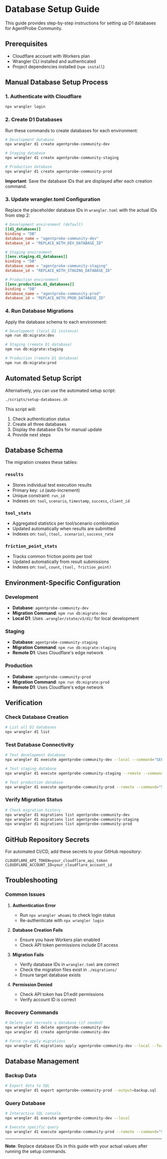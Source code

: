 # Database Setup Guide

This guide provides step-by-step instructions for setting up D1 databases for AgentProbe Community.

## Prerequisites

- Cloudflare account with Workers plan
- Wrangler CLI installed and authenticated
- Project dependencies installed (`npm install`)

## Manual Database Setup Process

### 1. Authenticate with Cloudflare

```bash
npx wrangler login
```

### 2. Create D1 Databases

Run these commands to create databases for each environment:

```bash
# Development database
npx wrangler d1 create agentprobe-community-dev

# Staging database  
npx wrangler d1 create agentprobe-community-staging

# Production database
npx wrangler d1 create agentprobe-community-prod
```

**Important**: Save the database IDs that are displayed after each creation command.

### 3. Update wrangler.toml Configuration

Replace the placeholder database IDs in `wrangler.toml` with the actual IDs from step 2:

```toml
# Development environment (default)
[[d1_databases]]
binding = "DB"
database_name = "agentprobe-community-dev"
database_id = "REPLACE_WITH_DEV_DATABASE_ID"

# Staging environment
[[env.staging.d1_databases]]
binding = "DB"
database_name = "agentprobe-community-staging" 
database_id = "REPLACE_WITH_STAGING_DATABASE_ID"

# Production environment
[[env.production.d1_databases]]
binding = "DB"
database_name = "agentprobe-community-prod"
database_id = "REPLACE_WITH_PROD_DATABASE_ID"
```

### 4. Run Database Migrations

Apply the database schema to each environment:

```bash
# Development (local D1 instance)
npm run db:migrate:dev

# Staging (remote D1 database)
npm run db:migrate:staging

# Production (remote D1 database)
npm run db:migrate:prod
```

## Automated Setup Script

Alternatively, you can use the automated setup script:

```bash
./scripts/setup-databases.sh
```

This script will:
1. Check authentication status
2. Create all three databases
3. Display the database IDs for manual update
4. Provide next steps

## Database Schema

The migration creates these tables:

### `results`
- Stores individual test execution results
- Primary key: `id` (auto-increment)
- Unique constraint: `run_id`
- Indexes on: `tool`, `scenario`, `timestamp`, `success`, `client_id`

### `tool_stats`
- Aggregated statistics per tool/scenario combination
- Updated automatically when results are submitted
- Indexes on: `tool`, `(tool, scenario)`, `success_rate`

### `friction_point_stats`
- Tracks common friction points per tool
- Updated automatically from result submissions
- Indexes on: `tool`, `count`, `(tool, friction_point)`

## Environment-Specific Configuration

### Development
- **Database**: `agentprobe-community-dev`
- **Migration Command**: `npm run db:migrate:dev`
- **Local D1**: Uses `.wrangler/state/v3/d1/` for local development

### Staging
- **Database**: `agentprobe-community-staging`
- **Migration Command**: `npm run db:migrate:staging`
- **Remote D1**: Uses Cloudflare's edge network

### Production
- **Database**: `agentprobe-community-prod`
- **Migration Command**: `npm run db:migrate:prod`
- **Remote D1**: Uses Cloudflare's edge network

## Verification

### Check Database Creation

```bash
# List all D1 databases
npx wrangler d1 list
```

### Test Database Connectivity

```bash
# Test development database
npx wrangler d1 execute agentprobe-community-dev --local --command="SELECT COUNT(*) FROM results"

# Test staging database
npx wrangler d1 execute agentprobe-community-staging --remote --command="SELECT COUNT(*) FROM results"

# Test production database
npx wrangler d1 execute agentprobe-community-prod --remote --command="SELECT COUNT(*) FROM results"
```

### Verify Migration Status

```bash
# Check migration history
npx wrangler d1 migrations list agentprobe-community-dev
npx wrangler d1 migrations list agentprobe-community-staging
npx wrangler d1 migrations list agentprobe-community-prod
```

## GitHub Repository Secrets

For automated CI/CD, add these secrets to your GitHub repository:

```
CLOUDFLARE_API_TOKEN=your_cloudflare_api_token
CLOUDFLARE_ACCOUNT_ID=your_cloudflare_account_id
```

## Troubleshooting

### Common Issues

1. **Authentication Error**
   - Run `npx wrangler whoami` to check login status
   - Re-authenticate with `npx wrangler login`

2. **Database Creation Fails**
   - Ensure you have Workers plan enabled
   - Check API token permissions include D1 access

3. **Migration Fails**
   - Verify database IDs in `wrangler.toml` are correct
   - Check the migration files exist in `./migrations/`
   - Ensure target database exists

4. **Permission Denied**
   - Check API token has D1:edit permissions
   - Verify account ID is correct

### Recovery Commands

```bash
# Delete and recreate a database (if needed)
npx wrangler d1 delete agentprobe-community-dev
npx wrangler d1 create agentprobe-community-dev

# Force re-apply migrations
npx wrangler d1 migrations apply agentprobe-community-dev --local --force
```

## Database Management

### Backup Data

```bash
# Export data to SQL
npx wrangler d1 export agentprobe-community-prod --output=backup.sql
```

### Query Database

```bash
# Interactive SQL console
npx wrangler d1 execute agentprobe-community-dev --local

# Execute specific query
npx wrangler d1 execute agentprobe-community-prod --remote --command="SELECT tool, COUNT(*) FROM results GROUP BY tool"
```

---

**Note**: Replace database IDs in this guide with your actual values after running the setup commands.